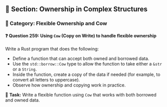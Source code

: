 ## 📘 Section: Ownership in Complex Structures  
### 🔹 Category: Flexible Ownership and Cow  
#### ❓ Question 259: Using `Cow` (Copy on Write) to handle flexible ownership

Write a Rust program that does the following:

- Define a function that can accept both owned and borrowed data.
- Use the `std::borrow::Cow` type to allow the function to take either a `&str` or a `String`.
- Inside the function, create a copy of the data if needed (for example, to convert all letters to uppercase).
- Observe how ownership and copying work in practice.

🔧 **Task:** Write a flexible function using `Cow` that works with both borrowed and owned data.
